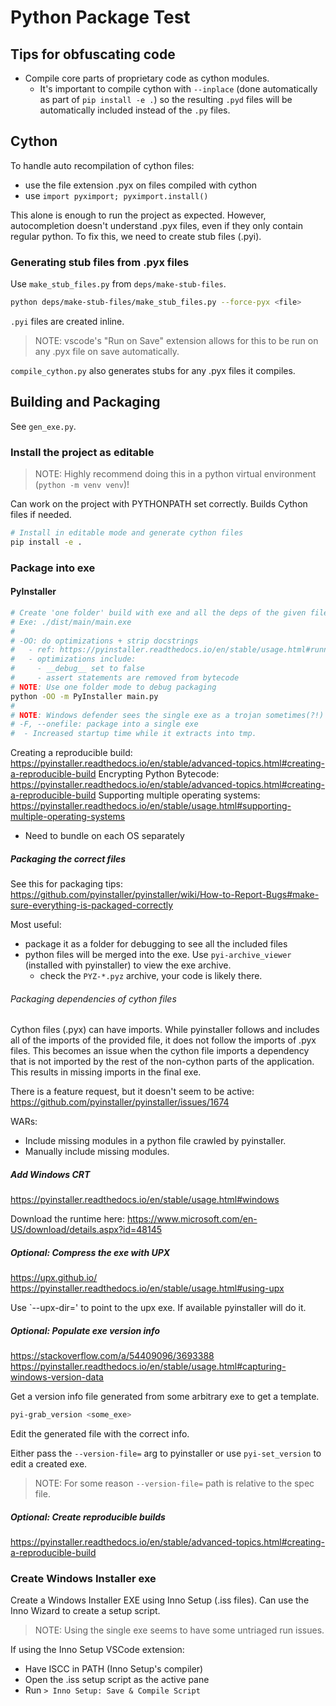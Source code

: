 # Python Package Test

## Tips for obfuscating code

- Compile core parts of proprietary code as cython modules.
    - It's important to compile cython with `--inplace` (done automatically as part of `pip install -e .`) so the resulting `.pyd` files will be automatically included instead of the `.py` files.

## Cython

To handle auto recompilation of cython files:
- use the file extension .pyx on files compiled with cython
- use `import pyximport; pyximport.install()`

This alone is enough to run the project as expected. However, autocompletion doesn't understand .pyx files, even if they only contain regular python. To fix this, we need to create stub files (.pyi).

### Generating stub files from .pyx files

Use `make_stub_files.py` from `deps/make-stub-files`.

```sh
python deps/make-stub-files/make_stub_files.py --force-pyx <file>
```

`.pyi` files are created inline.

> NOTE: vscode's "Run on Save" extension allows for this to be run on any .pyx file on save automatically.

`compile_cython.py` also generates stubs for any .pyx files it compiles.

## Building and Packaging

See `gen_exe.py`.

### Install the project as editable

> NOTE: Highly recommend doing this in a python virtual environment (`python -m venv venv`)!

Can work on the project with PYTHONPATH set correctly. Builds Cython files if needed.

```sh
# Install in editable mode and generate cython files
pip install -e .
```

### Package into exe

#### PyInstaller

```sh
# Create 'one folder' build with exe and all the deps of the given file
# Exe: ./dist/main/main.exe
#
# -OO: do optimizations + strip docstrings
#   - ref: https://pyinstaller.readthedocs.io/en/stable/usage.html#running-pyinstaller-with-python-optimizations
#   - optimizations include:
#     - __debug__ set to false
#     - assert statements are removed from bytecode
# NOTE: Use one folder mode to debug packaging
python -OO -m PyInstaller main.py
#
# NOTE: Windows defender sees the single exe as a trojan sometimes(?!)
# -F, --onefile: package into a single exe
#  - Increased startup time while it extracts into tmp.
```

Creating a reproducible build: https://pyinstaller.readthedocs.io/en/stable/advanced-topics.html#creating-a-reproducible-build
Encrypting Python Bytecode: https://pyinstaller.readthedocs.io/en/stable/advanced-topics.html#creating-a-reproducible-build
Supporting multiple operating systems: https://pyinstaller.readthedocs.io/en/stable/usage.html#supporting-multiple-operating-systems
- Need to bundle on each OS separately

##### Packaging the correct files

See this for packaging tips: https://github.com/pyinstaller/pyinstaller/wiki/How-to-Report-Bugs#make-sure-everything-is-packaged-correctly

Most useful:
- package it as a folder for debugging to see all the included files
- python files will be merged into the exe. Use `pyi-archive_viewer` (installed with pyinstaller) to view the exe archive.
    - check the `PYZ-*.pyz` archive, your code is likely there.

###### Packaging dependencies of cython files

Cython files (.pyx) can have imports. While pyinstaller follows and includes all of the imports of the provided file, it does not follow the imports of .pyx files. This becomes an issue when the cython file imports a dependency that is not imported by the rest of the non-cython parts of the application. This results in missing imports in the final exe.

There is a feature request, but it doesn't seem to be active: https://github.com/pyinstaller/pyinstaller/issues/1674

WARs:
- Include missing modules in a python file crawled by pyinstaller.
- Manually include missing modules.

##### Add Windows CRT

https://pyinstaller.readthedocs.io/en/stable/usage.html#windows

Download the runtime here: https://www.microsoft.com/en-US/download/details.aspx?id=48145

##### Optional: Compress the exe with UPX

https://upx.github.io/
https://pyinstaller.readthedocs.io/en/stable/usage.html#using-upx

Use `--upx-dir=' to point to the upx exe. If available pyinstaller will do it.

##### Optional: Populate exe version info

https://stackoverflow.com/a/54409096/3693388
https://pyinstaller.readthedocs.io/en/stable/usage.html#capturing-windows-version-data

Get a version info file generated from some arbitrary exe to get a template.

```sh
pyi-grab_version <some_exe>
```

Edit the generated file with the correct info.

Either pass the `--version-file=` arg to pyinstaller or use `pyi-set_version` to edit a created exe.

> NOTE: For some reason `--version-file=` path is relative to the spec file.

##### Optional: Create reproducible builds

https://pyinstaller.readthedocs.io/en/stable/advanced-topics.html#creating-a-reproducible-build

### Create Windows Installer exe

Create a Windows Installer EXE using Inno Setup (.iss files). Can use the Inno Wizard to create a setup script.

> NOTE: Using the single exe seems to have some untriaged run issues.

If using the Inno Setup VSCode extension:
- Have ISCC in PATH (Inno Setup's compiler)
- Open the .iss setup script as the active pane
- Run `> Inno Setup: Save & Compile Script`